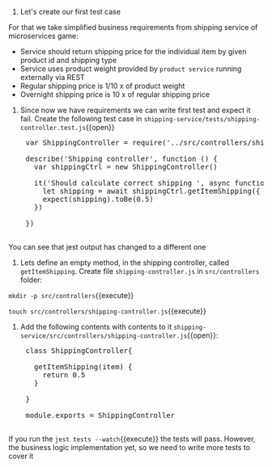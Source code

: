 1. Let's create our first test case

  For that we take simplified business requirements from shipping service of microservices game:

   * Service should return shipping price for the individual item by given product id and shipping type
   * Service uses product weight provided by `product service` running externally via REST
   * Regular shipping price is 1/10 x of product weight
   * Overnight shipping price is 10 x of regular shipping price

1. Since now we have requirements we can write first test and expect it fail. Create the following test case in `shipping-service/tests/shipping-controller.test.js`{{open}}

  <pre class="file hljs js" data-filename="shipping-service/tests/shipping-controller.test.js" data-target="append">
    var ShippingController = require('../src/controllers/shipping-controller')

    describe('Shipping controller', function () {
      var shippingCtrl = new ShippingController()

      it('Should calculate correct shipping ', async function () {
        let shipping = await shippingCtrl.getItemShipping({ id: 1, type: 'standard' })
        expect(shipping).toBe(0.5)
      })

    })
  </pre>

  You can see that jest output has changed to a different one

1. Lets define an empty method, in the shipping controller, called `getItemShipping`. Create file `shipping-controller.js` in  `src/controllers` folder:

  `mkdir -p src/controllers`{{execute}}

  `touch src/controllers/shipping-controller.js`{{execute}}

1. Add the following contents with contents to it `shipping-service/src/controllers/shipping-controller.js`{{open}}:

  <pre class="file hljs js" data-filename="shipping-service/src/controllers/shipping-controller.js" data-target="replace">
    class ShippingController{

      getItemShipping(item) {
        return 0.5
      }

    }

    module.exports = ShippingController
  </pre>

  If you run the `jest tests --watch`{{execute}} the tests will pass. However, the business logic implementation yet, so we need to write more tests to cover it
